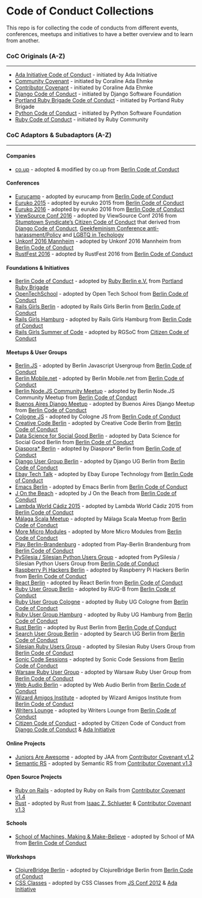 # Code of Conduct Collections

This repo is for collecting the code of conducts from different events, conferences, meetups and initiatives to have a better overview and to learn from another.

### CoC Originals (A-Z)
----

* [Ada Initiative Code of Conduct](http://adainitiative.org/2014/02/18/howto-design-a-code-of-conduct-for-your-community/) - initiated by Ada Initiative
* [Community Covenant](http://contributor-covenant.org/) - initiated by Coraline Ada Ehmke
* [Contributor Covenant](http://community-covenant.net/) - initiated by Coraline Ada Ehmke
* [Django Code of Conduct](https://www.djangoproject.com/conduct/) - initiated by Django Software Foundation
* [Portland Ruby Brigade Code of Conduct](http://pdxruby.org/codeofconduct) - initiated by Portland Ruby Brigade
* [Python Code of Conduct](https://www.python.org/psf/codeofconduct/) - initiated by Python Software Foundation
* [Ruby Code of Conduct](https://www.ruby-lang.org/en/conduct/) - initiated by Ruby Community

### CoC Adaptors & Subadaptors (A-Z)
----

#### Companies

* [co.up](http://co-up.de/code-of-conduct.html) - adopted & modified by co.up from [Berlin Code of Conduct](http://berlincodeofconduct.org/)

#### Conferences

* [Eurucamp](http://www.eurucamp.org/) - adopted by eurucamp from [Berlin Code of Conduct](http://berlincodeofconduct.org/)  
* [Euruko 2015](http://www.euruko2015.org/) - adopted by euruko 2015 from [Berlin Code of Conduct](http://berlincodeofconduct.org/)
* [Euruko 2016](http://euruko2016.org/) - adopted by euruko 2016 from [Berlin Code of Conduct](http://berlincodeofconduct.org/)
* [ViewSource Conf 2016](https://viewsourceconf.org/berlin-2016/code-of-conduct/) - adopted by ViewSource Conf 2016 from [Stumptown Syndicate’s Citizen Code of Conduct](http://citizencodeofconduct.org/) that derived from [Django Code of Conduct](https://www.djangoproject.com/conduct/), [Geekfeminism Conference anti-harassment/Policy](http://geekfeminism.wikia.com/wiki/Conference_anti-harassment/Policy) and [LGBTQ in Techology](http://lgbtq.technology/coc.html)
* [Unkonf 2016 Mannheim](https://www.unkonf.de/) - adopted by Unkonf 2016 Mannheim from [Berlin Code of Conduct](http://berlincodeofconduct.org/)
* [RustFest 2016](http://www.rustfest.eu/) - adopted by RustFest 2016 from [Berlin Code of Conduct](http://berlincodeofconduct.org/)

#### Foundations & Initiatives

* [Berlin Code of Conduct](http://berlincodeofconduct.org/) - adopted by [Ruby Berlin e.V.](http://www.rubyberlin.org) from [Portland Ruby Brigade](http://pdxruby.org/codeofconduct)
* [OpenTechSchool](http://www.opentechschool.org/) - adopted by Open Tech School from [Berlin Code of Conduct](http://berlincodeofconduct.org/)
* [Rails Girls Berlin](http://railsgirlsberlin.de/) - adopted by Rails Girls Berlin from [Berlin Code of Conduct](http://berlincodeofconduct.org/)
* [Rails Girls Hamburg](http://railsgirlsberlin.de/) - adopted by Rails Girls Hamburg from [Berlin Code of Conduct](http://berlincodeofconduct.org/)
* [Rails Girls Summer of Code](http://railsgirlssummerofcode.org/about/code-of-conduct/) - adopted by RGSoC from [Citizen Code of Conduct](http://citizencodeofconduct.org/)


#### Meetups & User Groups

* [Berlin.JS](http://berlinjs.org/) - adopted by Berlin Javascript Usergroup from [Berlin Code of Conduct](http://berlincodeofconduct.org/)
* [Berlin Mobile.net](www.meetup.com/de-DE/Berlin-Mobile-DotNet-Meetup/) - adopted by Berlin Mobile.net from [Berlin Code of Conduct](http://berlincodeofconduct.org/)
* [Berlin Node.JS Community Meetup](https://ti.to/travisci/berlin-node-js-community-meetup) - adopted by Berlin Node.JS Community Meetup from [Berlin Code of Conduct](http://berlincodeofconduct.org/)
* [Buenos Aires Django Meetup](http://www.meetup.com/Buenos-Aires-Django-Meetup/) - adopted by Buenos Aires Django Meetup from [Berlin Code of Conduct](http://berlincodeofconduct.org/)
* [Cologne JS](http://colognejs.de/) - adopted by Cologne JS from [Berlin Code of Conduct](http://berlincodeofconduct.org/)
* [Creative Code Berlin](https://groups.google.com/forum/#!forum/creativecodeberlin) - adopted by Creative Code Berlin from [Berlin Code of Conduct](http://berlincodeofconduct.org/)
* [Data Science for Social Good Berlin](http://dssg-berlin.org/) - adopted by Data Science for Social Good Berlin from [Berlin Code of Conduct](http://berlincodeofconduct.org/)
* [Diaspora* Berlin](https://dber.org/) - adopted by Diaspora* Berlin from [Berlin Code of Conduct](http://berlincodeofconduct.org/)  
* [Django User Group Berlin](http://www.meetup.com/django-user-group-berlin/) - adopted by Django UG Berlin from [Berlin Code of Conduct](http://berlincodeofconduct.org/)
* [Ebay Tech Talk](http://www.meetup.com/eBay-Europe-Technology/) - adopted by Ebay Europe Technology from [Berlin Code of Conduct](http://berlincodeofconduct.org/)  
* [Emacs Berlin](http://emacs-berlin.org) - adopted by Emacs Berlin from [Berlin Code of Conduct](http://berlincodeofconduct.org/)
* [J On the Beach](http://www.jonthebeach.com/) - adopted by J On the Beach from [Berlin Code of Conduct](http://berlincodeofconduct.org/)
* [Lambda World Cádiz 2015](http://www.lambda.world/) - adopted by Lambda World Cádiz 2015 from [Berlin Code of Conduct](http://berlincodeofconduct.org/)
* [Málaga Scala Meetup](http://www.meetup.com/Malaga-Scala/) - adopted by Málaga Scala Meetup from [Berlin Code of Conduct](http://berlincodeofconduct.org/)
* [More Micro Modules](http://moremicromodules.org/) - adopted by More Micro Modules from [Berlin Code of Conduct](http://berlincodeofconduct.org/)
* [Play Berlin-Brandenburg](http://www.meetup.com/Play-Berlin-Brandenburg/) - adopted from Play-Berlin Brandenburg from [Berlin Code of Conduct](http://berlincodeofconduct.org/)
* [PySilesia / Silesian Python Users Group](http://pysilesia.org/) - adopted from PySilesia / Silesian Python Users Group from [Berlin Code of Conduct](http://berlincodeofconduct.org/)
* [Raspberry Pi Hackers Berlin](http://www.meetup.com/es-ES/RaspberryPi-Hackers-en-Sevilla/) - adopted by Raspberry Pi Hackers Berlin from [Berlin Code of Conduct](http://berlincodeofconduct.org/)
* [React Berlin](http://www.meetup.com/React-Berlin/) - adopted by React Berlin from [Berlin Code of Conduct](http://berlincodeofconduct.org/)
* [Ruby User Group Berlin](http://www.rug-b.de) - adopted by RUG-B from [Berlin Code of Conduct](http://berlincodeofconduct.org/)
* [Ruby User Group Cologne](http://www.colognerb.de/) - adopted by Ruby UG Cologne from [Berlin Code of Conduct](http://berlincodeofconduct.org/)
* [Ruby User Group Hamburg](http://hamburg.onruby.de/) - adopted by Ruby UG Hamburg from [Berlin Code of Conduct](http://berlincodeofconduct.org/)
* [Rust Berlin](http://www.meetup.com/Rust-Berlin/) - adopted by Rust Berlin from [Berlin Code of Conduct](http://berlincodeofconduct.org/)  
* [Search User Group Berlin](http://www.meetup.com/Search-UG-Berlin/) - adopted by Search UG Berlin from [Berlin Code of Conduct](http://berlincodeofconduct.org/)
* [Silesian Ruby Users Group](https://srug.pl/) - adopted by Silesian Ruby Users Group from [Berlin Code of Conduct](http://berlincodeofconduct.org/)
* [Sonic Code Sessions](http://spektrumberlin.de/communities/sonic-code-sessions/about.html) - adopted by Sonic Code Sessions from [Berlin Code of Conduct](http://berlincodeofconduct.org/)
* [Warsaw Ruby User Group](http://wrug.eu/) - adopted by Warsaw Ruby User Group from [Berlin Code of Conduct](http://berlincodeofconduct.org/)
* [Web Audio Berlin](http://www.meetup.com/Berlin-Web-Audio-Meetup/) - adopted by Web Audio Berlin from [Berlin Code of Conduct](http://berlincodeofconduct.org/)  
* [Wizard Amigos Institute](http://wizard.amigos.institute/) - adopted by Wizard Amigos Institute from [Berlin Code of Conduct](http://berlincodeofconduct.org/)
* [Writers Lounge](http://www.meetup.com/letswrite/) - adopted by Writers Lounge from [Berlin Code of Conduct](http://berlincodeofconduct.org/)
* [Citizen Code of Conduct](http://citizencodeofconduct.org/) - adopted by Citizen Code of Conduct from [Django Code of Conduct](https://www.djangoproject.com/conduct/) & [Ada Initiative](http://geekfeminism.wikia.com/wiki/Conference_anti-harassment/Policy)

#### Online Projects

* [Juniors Are Awesome](https://github.com/rubycorns/jaa/blob/master/CODE_OF_CONDUCT_EN.md) - adopted by JAA from [Contributor Covenant v1.2](http://contributor-covenant.org/version/1/2/0/)
* [Semantic RS](https://github.com/semantic-rs/semantic-rs) - adopted by Semantic RS from [Contributor Covenant v1.3](http://contributor-covenant.org/version/1/3/0/)

#### Open Source Projects

* [Ruby on Rails](http://rubyonrails.org/conduct/) - adopted by Ruby on Rails from [Contributor Covenant v1.4](http://contributor-covenant.org/version/1/4/)
* [Rust](https://www.rust-lang.org/conduct.html) - adopted by Rust from [Isaac Z. Schlueter](http://blog.izs.me/post/30036893703/policy-on-trolling) & [Contributor Covenant v1.3](http://contributor-covenant.org/version/1/3/0/)

#### Schools

* [School of Machines, Making & Make-Believe](http://schoolofma.org/) - adopted by School of MA from [Berlin Code of Conduct](http://berlincodeofconduct.org/)

#### Workshops

* [ClojureBridge Berlin](https://clojurebridge-berlin.github.io/) - adopted by ClojureBridge Berlin from [Berlin Code of Conduct](http://berlincodeofconduct.org/)
* [CSS Classes](http://cssclasses.cssconf.eu/code-of-conduct/) - adopted by CSS Classes from [JS Conf 2012](http://2012.jsconf.us/#/about) & [Ada Initiative](http://geekfeminism.wikia.com/wiki/Conference_anti-harassment/Policy)
